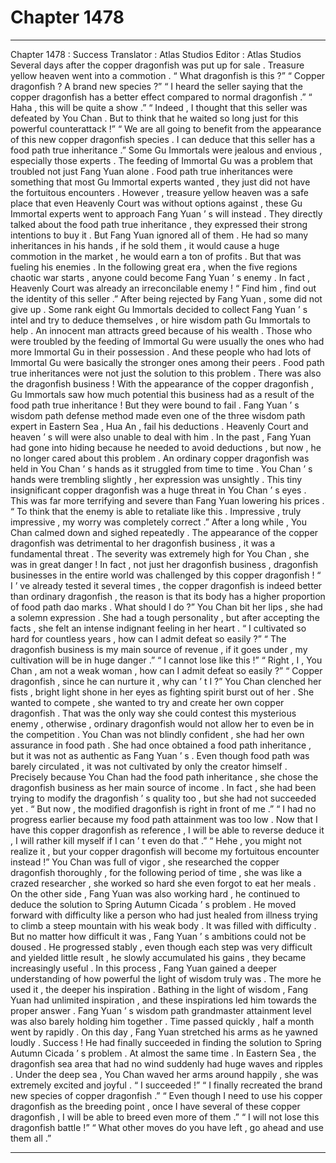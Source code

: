 
# Chapter 1478


---

Chapter 1478 : Success
Translator :
Atlas Studios
Editor :
Atlas Studios
Several days after the copper dragonfish was put up for sale .
Treasure yellow heaven went into a commotion .
“ What dragonfish is this ?”
“ Copper dragonfish ? A brand new species ?”
“ I heard the seller saying that the copper dragonfish has a better effect compared to normal dragonfish .”
“ Haha , this will be quite a show .”
“ Indeed , I thought that this seller was defeated by You Chan . But to think that he waited so long just for this powerful counterattack !”
“ We are all going to benefit from the appearance of this new copper dragonfish species . I can deduce that this seller has a food path true inheritance .” Some Gu Immortals were jealous and envious , especially those experts .
The feeding of Immortal Gu was a problem that troubled not just Fang Yuan alone .
Food path true inheritances were something that most Gu Immortal experts wanted , they just did not have the fortuitous encounters .
However , treasure yellow heaven was a safe place that even Heavenly Court was without options against , these Gu Immortal experts went to approach Fang Yuan ’ s will instead .
They directly talked about the food path true inheritance , they expressed their strong intentions to buy it .
But Fang Yuan ignored all of them .
He had so many inheritances in his hands , if he sold them , it would cause a huge commotion in the market , he would earn a ton of profits .
But that was fueling his enemies .
In the following great era , when the five regions chaotic war starts , anyone could become Fang Yuan ’ s enemy . In fact , Heavenly Court was already an irreconcilable enemy !
“ Find him , find out the identity of this seller .” After being rejected by Fang Yuan , some did not give up .
Some rank eight Gu Immortals decided to collect Fang Yuan ’ s intel and try to deduce themselves , or hire wisdom path Gu Immortals to help .
An innocent man attracts greed because of his wealth .
Those who were troubled by the feeding of Immortal Gu were usually the ones who had more Immortal Gu in their possession .
And these people who had lots of Immortal Gu were basically the stronger ones among their peers . Food path true inheritances were not just the solution to this problem .
There was also the dragonfish business !
With the appearance of the copper dragonfish , Gu Immortals saw how much potential this business had as a result of the food path true inheritance !
But they were bound to fail .
Fang Yuan ’ s wisdom path defense method made even one of the three wisdom path expert in Eastern Sea , Hua An , fail his deductions . Heavenly Court and heaven ’ s will were also unable to deal with him .
In the past , Fang Yuan had gone into hiding because he needed to avoid deductions , but now , he no longer cared about this problem .
An ordinary copper dragonfish was held in You Chan ’ s hands as it struggled from time to time .
You Chan ’ s hands were trembling slightly , her expression was unsightly .
This tiny insignificant copper dragonfish was a huge threat in You Chan ’ s eyes . This was far more terrifying and severe than Fang Yuan lowering his prices .
“ To think that the enemy is able to retaliate like this . Impressive , truly impressive , my worry was completely correct .”
After a long while , You Chan calmed down and sighed repeatedly .
The appearance of the copper dragonfish was detrimental to her dragonfish business , it was a fundamental threat .
The severity was extremely high for You Chan , she was in great danger !
In fact , not just her dragonfish business , dragonfish businesses in the entire world was challenged by this copper dragonfish !
“ I ’ ve already tested it several times , the copper dragonfish is indeed better than ordinary dragonfish , the reason is that its body has a higher proportion of food path dao marks . What should I do ?”
You Chan bit her lips , she had a solemn expression .
She had a tough personality , but after accepting the facts , she felt an intense indignant feeling in her heart .
“ I cultivated so hard for countless years , how can I admit defeat so easily ?”
“ The dragonfish business is my main source of revenue , if it goes under , my cultivation will be in huge danger .”
“ I cannot lose like this !”
“ Right , I , You Chan , am not a weak woman , how can I admit defeat so easily ?”
“ Copper dragonfish , since he can nurture it , why can ’ t I ?”
You Chan clenched her fists , bright light shone in her eyes as fighting spirit burst out of her .
She wanted to compete , she wanted to try and create her own copper dragonfish .
That was the only way she could contest this mysterious enemy , otherwise , ordinary dragonfish would not allow her to even be in the competition .
You Chan was not blindly confident , she had her own assurance in food path .
She had once obtained a food path inheritance , but it was not as authentic as Fang Yuan ’ s .
Even though food path was barely circulated , it was not cultivated by only the creator himself .
Precisely because You Chan had the food path inheritance , she chose the dragonfish business as her main source of income .
In fact , she had been trying to modify the dragonfish ’ s quality too , but she had not succeeded yet .
“ But now , the modified dragonfish is right in front of me .”
“ I had no progress earlier because my food path attainment was too low . Now that I have this copper dragonfish as reference , I will be able to reverse deduce it , I will rather kill myself if I can ’ t even do that .”
“ Hehe , you might not realize it , but your copper dragonfish will become my fortuitous encounter instead !”
You Chan was full of vigor , she researched the copper dragonfish thoroughly , for the following period of time , she was like a crazed researcher , she worked so hard she even forgot to eat her meals .
On the other side , Fang Yuan was also working hard , he continued to deduce the solution to Spring Autumn Cicada ’ s problem .
He moved forward with difficulty like a person who had just healed from illness trying to climb a steep mountain with his weak body .
It was filled with difficulty .
But no matter how difficult it was , Fang Yuan ’ s ambitions could not be doused .
He progressed stably , even though each step was very difficult and yielded little result , he slowly accumulated his gains , they became increasingly useful .
In this process , Fang Yuan gained a deeper understanding of how powerful the light of wisdom truly was .
The more he used it , the deeper his inspiration .
Bathing in the light of wisdom , Fang Yuan had unlimited inspiration , and these inspirations led him towards the proper answer .
Fang Yuan ’ s wisdom path grandmaster attainment level was also barely holding him together .
Time passed quickly , half a month went by rapidly .
On this day , Fang Yuan stretched his arms as he yawned loudly .
Success !
He had finally succeeded in finding the solution to Spring Autumn Cicada ’ s problem .
At almost the same time .
In Eastern Sea , the dragonfish sea area that had no wind suddenly had huge waves and ripples .
Under the deep sea , You Chan waved her arms around happily , she was extremely excited and joyful .
“ I succeeded !”
“ I finally recreated the brand new species of copper dragonfish .”
“ Even though I need to use his copper dragonfish as the breeding point , once I have several of these copper dragonfish , I will be able to breed even more of them .”
“ I will not lose this dragonfish battle !”
“ What other moves do you have left , go ahead and use them all .”

---

